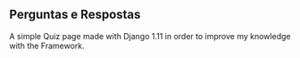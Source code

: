 ## Perguntas e Respostas

A simple Quiz page made with Django 1.11 in order to improve my knowledge with the Framework.
